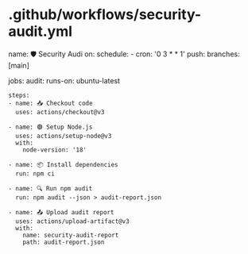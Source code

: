 # .github/workflows/security-audit.yml
name: 🛡️ Security Audi
on:
  schedule:
    - cron: '0 3 * * 1'
  push:
    branches: [main]

jobs:
  audit:
    runs-on: ubuntu-latest

    steps:
    - name: 📥 Checkout code
      uses: actions/checkout@v3

    - name: 🟢 Setup Node.js
      uses: actions/setup-node@v3
      with:
        node-version: '18'

    - name: 📦 Install dependencies
      run: npm ci

    - name: 🔍 Run npm audit
      run: npm audit --json > audit-report.json

    - name: 📤 Upload audit report
      uses: actions/upload-artifact@v3
      with:
        name: security-audit-report
        path: audit-report.json
